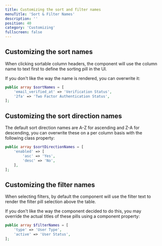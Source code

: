 ```yaml
---
title: Customizing the sort and filter names
menuTitle: 'Sort & Filter Names'
description: ''
position: 40
category: 'Customizing'
fullscreen: false
---
```


## Customizing the sort names

When clicking sortable column headers, the component will use the column name to text first to define the sorting pill in the UI.

If you don't like the way the name is rendered, you can overwrite it:

```php
public array $sortNames = [
    'email_verified_at' => 'Verification Status',
    '2fa' => 'Two Factor Authentication Status',
];
```
## Customizing the sort direction names

The default sort direction names are A-Z for ascending and Z-A for descending, you can overwrite these on a per column basis with the following class property:

```php
public array $sortDirectionNames = [
    'enabled' => [
        'asc' => 'Yes',
        'desc' => 'No',
    ],
];
```

## Customizing the filter names

When selecting filters, by default the component will use the filter text to render the filter pill selection above the table.

If you don't like the way the component decided to do this, you may override the actual titles of these pills using a component property:

```php
public array $filterNames = [
    'type' => 'User Type',
    'active' => 'User Status',
];
```
